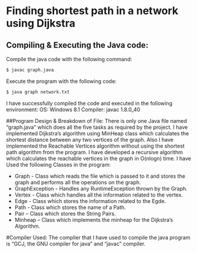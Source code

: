 Finding shortest path in a network using Dijkstra
=========
## Compiling & Executing the Java code: 

Compile the java code with the following command: 
```sh
$ javac graph.java 
```

Execute the program with the following code: 
```sh
$ java graph network.txt 
```
I have successfully compiled the code and executed in the following environment: 
    OS: Windows 8.1  Compiler: javac 1.8.0_40  

##Program Design & Breakdown of File: 
There is only one Java file named “graph.java” which does all the five tasks as required by the project. 
I have implemented Dijkstra’s algorithm using MinHeap class which calculates the shortest distance between any two vertices of the graph. Also I have implemented the Reachable Vertices algorithm without using the shortest path algorithm from the program. I have developed a recursive algorithm which calculates the reachable vertices in the graph in O(nlogn) time. 
I have Used the following Classes in the program: 

* Graph - Class which reads the file which is passed to it and stores the graph and performs all the operations on the graph.
* GraphException - Handles any RuntimeException thrown by the Graph. 
* Vertex - Class which handles all the information related to the vertex. 
* Edge - Class which stores the information related to the Egde. 
* Path - Class which stores the name of a Path. 
* Pair – Class which stores the String Pairs. 
* Minheap – Class which implements the minheap for the Dijkstra’s Algorithm.  

#Compiler Used: 
The complier that I have used to compile the java program is “GCJ, the GNU compiler for java” and “javac” compiler. 
